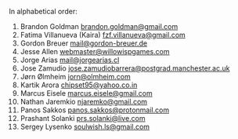 In alphabetical order:

  1. Brandon Goldman <brandon.goldman@gmail.com>
  2. Fatima Villanueva (Kaira) <fzf.villanueva@gmail.com>
  3. Gordon Breuer <mail@gordon-breuer.de>
  4. Jesse Allen <webmaster@willowispgames.com>
  5. Jorge Arias <mail@jorgearias.cl>
  6. Jose Zamudio <jose.zamudiobarrera@postgrad.manchester.ac.uk>
  7. Jørn Ølmheim <jorn@olmheim.com>
  8. Kartik Arora <chipset95@yahoo.co.in>
  9. Marcus Eisele <marcus.eisele@gmail.com>
  10. Nathan Jaremkio <njaremko@gmail.com>
  11. Panos Sakkos <panos.sakkos@protonmail.com>
  12. Prashant Solanki <prs.solanki@live.com>
  13. Sergey Lysenko <soulwish.ls@gmail.com>
